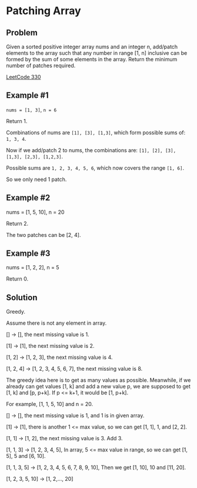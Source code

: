 # Patching Array

## Problem

Given a sorted positive integer array nums and an integer n, add/patch elements to the array such that any number in range [1, n] inclusive can be formed by the sum of some elements in the array. Return the minimum number of patches required.

[LeetCode 330](https://leetcode.com/problems/patching-array/)

## Example #1

`nums = [1, 3]`, `n = 6`

Return 1.

Combinations of nums are `[1], [3], [1,3]`, which form possible sums of: `1, 3, 4`.

Now if we add/patch 2 to nums, the combinations are: `[1], [2], [3], [1,3], [2,3], [1,2,3]`.

Possible sums are `1, 2, 3, 4, 5, 6`, which now covers the range `[1, 6]`.

So we only need 1 patch.

## Example #2

nums = [1, 5, 10], n = 20

Return 2.

The two patches can be [2, 4].

## Example #3

nums = [1, 2, 2], n = 5

Return 0.

## Solution

Greedy.

Assume there is not any element in array.

[] -> [], the next missing value is 1.

[1] -> [1], the next missing value is 2.

[1, 2] -> [1, 2, 3], the next missing value is 4.

[1, 2, 4] -> [1, 2, 3, 4, 5, 6, 7], the next missing value is 8.

The greedy idea here is to get as many values as possible. Meanwhile, if we already can get values [1, k] and add a new value p, we are supposed to get [1, k] and [p, p+k]. If p <= k+1, it would be [1, p+k].

For example, [1, 1, 5, 10] and n = 20.

[] -> [], the next missing value is 1, and 1 is in given array.

[1] -> [1], there is another 1 <= max value, so we can get [1, 1], 1, and [2, 2].

[1, 1] -> [1, 2], the next missing value is 3. Add 3.

[1, 1, 3] -> [1, 2, 3, 4, 5], In array, 5 <= max value in range, so we can get [1, 5], 5 and [6, 10].

[1, 1, 3, 5] -> [1, 2, 3, 4, 5, 6, 7, 8, 9, 10], Then we get [1, 10], 10 and [11, 20].

[1, 2, 3, 5, 10] -> [1, 2,..., 20]
